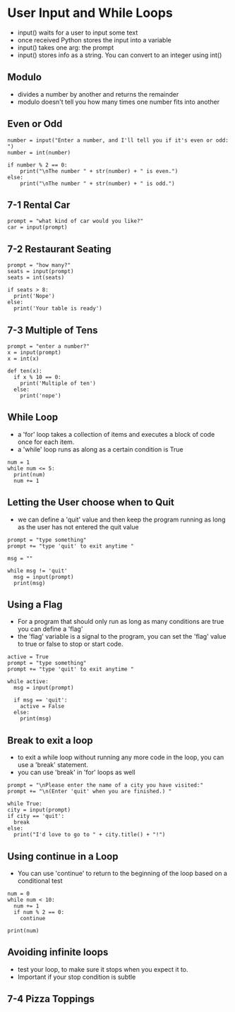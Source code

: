 # User Input and While Loops
- input() waits for a user to input some text
- once received Python stores the input into a variable
- input() takes one arg: the prompt
- input() stores info as a string. You can convert to an integer using int()

## Modulo
- divides a number by another and returns the remainder
- modulo doesn't tell you how many times one number fits into another

## Even or Odd
```
number = input("Enter a number, and I'll tell you if it's even or odd: ")
number = int(number)

if number % 2 == 0:
    print("\nThe number " + str(number) + " is even.")
else:
    print("\nThe number " + str(number) + " is odd.")

```

## 7-1 Rental Car
```
prompt = "what kind of car would you like?"
car = input(prompt)

```
## 7-2 Restaurant Seating
```
prompt = "how many?"
seats = input(prompt)
seats = int(seats)

if seats > 8:
  print('Nope')
else:
  print('Your table is ready')
```

## 7-3 Multiple of Tens
```
prompt = "enter a number?"
x = input(prompt)
x = int(x)

def ten(x):
  if x % 10 == 0:
    print('Multiple of ten')
  else:
    print('nope')
```

## While Loop
- a 'for' loop takes a collection of items and executes a block of code once for each item.
- a 'while' loop runs as along as a certain condition is True
```
num = 1
while num <= 5:
  print(num)
  num += 1

```

## Letting the User choose when to Quit
- we can define a 'quit' value and then keep the program running as long as
the user has not entered the quit value
```
prompt = "type something"
prompt += "type 'quit' to exit anytime "

msg = ""

while msg != 'quit'
  msg = input(prompt)
  print(msg)
```

## Using a Flag
- For a program that should only run as long as many conditions are true you can define a 'flag'
- the 'flag' variable  is a signal to the program, you can set the 'flag' value to true or false to stop or start code.
```
active = True
prompt = "type something"
prompt += "type 'quit' to exit anytime "

while active:
  msg = input(prompt)

  if msg == 'quit':
    active = False
  else:
    print(msg)
```

## Break to exit a loop
- to exit a while loop without running any more code in the loop, you can use a 'break' statement.
- you can use 'break' in 'for' loops as well

```
prompt = "\nPlease enter the name of a city you have visited:"
prompt += "\n(Enter 'quit' when you are finished.) "

while True:
city = input(prompt)
if city == 'quit':
  break
else:
  print("I'd love to go to " + city.title() + "!")

```

## Using continue in a Loop
- You can use 'continue' to return to the beginning of the loop based on a conditional test
```
num = 0
while num < 10:
  num += 1
  if num % 2 == 0:
    continue

print(num)

```
## Avoiding infinite loops
- test your loop, to make sure it stops when you expect it to.
- Important if your stop condition is subtle

## 7-4 Pizza Toppings
